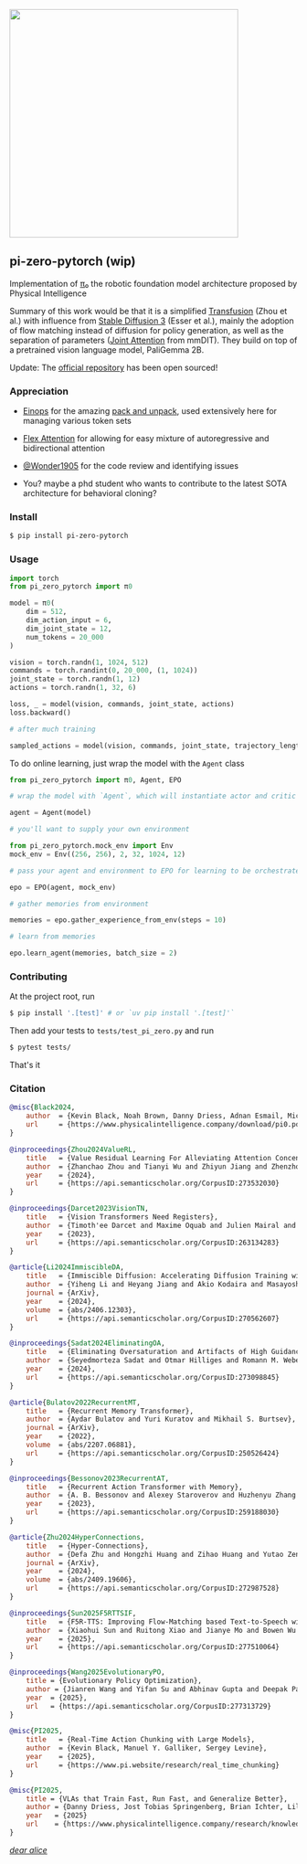 <img src="./fig3.png" width="400px"></img>

## pi-zero-pytorch (wip)

Implementation of <a href="https://www.physicalintelligence.company/blog/pi0">π₀</a> the robotic foundation model architecture proposed by Physical Intelligence

Summary of this work would be that it is a simplified <a href="https://github.com/lucidrains/transfusion-pytorch">Transfusion</a> (Zhou et al.) with influence from <a href="https://arxiv.org/abs/2403.03206">Stable Diffusion 3</a> (Esser et al.), mainly the adoption of flow matching instead of diffusion for policy generation, as well as the separation of parameters (<a href="https://github.com/lucidrains/mmdit/blob/main/mmdit/mmdit_pytorch.py#L43">Joint Attention</a> from mmDIT). They build on top of a pretrained vision language model, PaliGemma 2B.

Update: The [official repository](https://github.com/Physical-Intelligence/openpi) has been open sourced!

### Appreciation

- [Einops](https://github.com/arogozhnikov/einops) for the amazing [pack and unpack](https://einops.rocks/4-pack-and-unpack/), used extensively here for managing various token sets

- [Flex Attention](https://pytorch.org/blog/flexattention/) for allowing for easy mixture of autoregressive and bidirectional attention

- [@Wonder1905](https://github.com/Wonder1905) for the code review and identifying issues

- You? maybe a phd student who wants to contribute to the latest SOTA architecture for behavioral cloning?

### Install

```bash
$ pip install pi-zero-pytorch
```

### Usage

```python
import torch
from pi_zero_pytorch import π0

model = π0(
    dim = 512,
    dim_action_input = 6,
    dim_joint_state = 12,
    num_tokens = 20_000
)

vision = torch.randn(1, 1024, 512)
commands = torch.randint(0, 20_000, (1, 1024))
joint_state = torch.randn(1, 12)
actions = torch.randn(1, 32, 6)

loss, _ = model(vision, commands, joint_state, actions)
loss.backward()

# after much training

sampled_actions = model(vision, commands, joint_state, trajectory_length = 32) # (1, 32, 6)
```

To do online learning, just wrap the model with the `Agent` class

```python
from pi_zero_pytorch import π0, Agent, EPO

# wrap the model with `Agent`, which will instantiate actor and critic for PPO

agent = Agent(model)

# you'll want to supply your own environment

from pi_zero_pytorch.mock_env import Env
mock_env = Env((256, 256), 2, 32, 1024, 12)

# pass your agent and environment to EPO for learning to be orchestrated

epo = EPO(agent, mock_env)

# gather memories from environment

memories = epo.gather_experience_from_env(steps = 10)

# learn from memories

epo.learn_agent(memories, batch_size = 2)
```

### Contributing

At the project root, run

```bash
$ pip install '.[test]' # or `uv pip install '.[test]'`
```

Then add your tests to `tests/test_pi_zero.py` and run

```bash
$ pytest tests/
```

That's it

### Citation

```bibtex
@misc{Black2024,
    author  = {Kevin Black, Noah Brown, Danny Driess, Adnan Esmail, Michael Equi, Chelsea Finn, Niccolo Fusai, Lachy Groom, Karol Hausman, Brian Ichter, Szymon Jakubczak, Tim Jones, Liyiming Ke, Sergey Levine, Adrian Li-Bell, Mohith Mothukuri, Suraj Nair, Karl Pertsch, Lucy Xiaoyang Shi, James Tanner, Quan Vuong, Anna Walling, Haohuan Wang, Ury Zhilinsky},
    url     = {https://www.physicalintelligence.company/download/pi0.pdf}
}
```

```bibtex
@inproceedings{Zhou2024ValueRL,
    title   = {Value Residual Learning For Alleviating Attention Concentration In Transformers},
    author  = {Zhanchao Zhou and Tianyi Wu and Zhiyun Jiang and Zhenzhong Lan},
    year    = {2024},
    url     = {https://api.semanticscholar.org/CorpusID:273532030}
}
```

```bibtex
@inproceedings{Darcet2023VisionTN,
    title   = {Vision Transformers Need Registers},
    author  = {Timoth'ee Darcet and Maxime Oquab and Julien Mairal and Piotr Bojanowski},
    year    = {2023},
    url     = {https://api.semanticscholar.org/CorpusID:263134283}
}
```

```bibtex
@article{Li2024ImmiscibleDA,
    title   = {Immiscible Diffusion: Accelerating Diffusion Training with Noise Assignment},
    author  = {Yiheng Li and Heyang Jiang and Akio Kodaira and Masayoshi Tomizuka and Kurt Keutzer and Chenfeng Xu},
    journal = {ArXiv},
    year    = {2024},
    volume  = {abs/2406.12303},
    url     = {https://api.semanticscholar.org/CorpusID:270562607}
}
```

```bibtex
@inproceedings{Sadat2024EliminatingOA,
    title   = {Eliminating Oversaturation and Artifacts of High Guidance Scales in Diffusion Models},
    author  = {Seyedmorteza Sadat and Otmar Hilliges and Romann M. Weber},
    year    = {2024},
    url     = {https://api.semanticscholar.org/CorpusID:273098845}
}
```

```bibtex
@article{Bulatov2022RecurrentMT,
    title   = {Recurrent Memory Transformer},
    author  = {Aydar Bulatov and Yuri Kuratov and Mikhail S. Burtsev},
    journal = {ArXiv},
    year    = {2022},
    volume  = {abs/2207.06881},
    url     = {https://api.semanticscholar.org/CorpusID:250526424}
}
```

```bibtex
@inproceedings{Bessonov2023RecurrentAT,
    title   = {Recurrent Action Transformer with Memory},
    author  = {A. B. Bessonov and Alexey Staroverov and Huzhenyu Zhang and Alexey K. Kovalev and D. Yudin and Aleksandr I. Panov},
    year    = {2023},
    url     = {https://api.semanticscholar.org/CorpusID:259188030}
}
```

```bibtex
@article{Zhu2024HyperConnections,
    title   = {Hyper-Connections},
    author  = {Defa Zhu and Hongzhi Huang and Zihao Huang and Yutao Zeng and Yunyao Mao and Banggu Wu and Qiyang Min and Xun Zhou},
    journal = {ArXiv},
    year    = {2024},
    volume  = {abs/2409.19606},
    url     = {https://api.semanticscholar.org/CorpusID:272987528}
}
```

```bibtex
@inproceedings{Sun2025F5RTTSIF,
    title   = {F5R-TTS: Improving Flow-Matching based Text-to-Speech with Group Relative Policy Optimization},
    author  = {Xiaohui Sun and Ruitong Xiao and Jianye Mo and Bowen Wu and Qun Yu and Baoxun Wang},
    year    = {2025},
    url     = {https://api.semanticscholar.org/CorpusID:277510064}
}
```

```bibtex
@inproceedings{Wang2025EvolutionaryPO,
    title = {Evolutionary Policy Optimization},
    author = {Jianren Wang and Yifan Su and Abhinav Gupta and Deepak Pathak},
    year  = {2025},
    url   = {https://api.semanticscholar.org/CorpusID:277313729}
}
```

```bibtex
@misc{PI2025,
    title   = {Real-Time Action Chunking with Large Models},
    author  = {Kevin Black, Manuel Y. Galliker, Sergey Levine},
    year    = {2025},
    url     = {https://www.pi.website/research/real_time_chunking}
}
```

```bibtex
@misc{PI2025,
    title = {VLAs that Train Fast, Run Fast, and Generalize Better},
    author = {Danny Driess, Jost Tobias Springenberg, Brian Ichter, Lili Yu, Adrian Li-Bell, Karl Pertsch, Allen Z. Ren, Homer Walke, Quan Vuong, Lucy Xiaoyang Shi, Sergey Levine},
    year   = {2025}
    url    = {https://www.physicalintelligence.company/research/knowledge_insulation}
}
```

[*dear alice*](https://www.youtube.com/watch?v=z-Ng5ZvrDm4)
